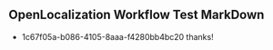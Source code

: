 ## OpenLocalization Workflow Test MarkDown
* 1c67f05a-b086-4105-8aaa-f4280bb4bc20 thanks!

<!--HONumber=Sep16_HO1-->


